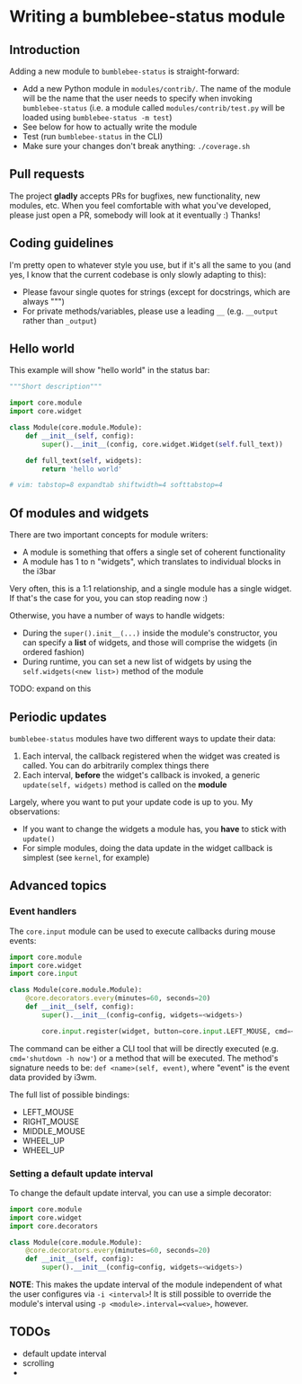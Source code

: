 # Writing a bumblebee-status module

## Introduction
Adding a new module to `bumblebee-status` is straight-forward:

- Add a new Python module in `modules/contrib/`. The name of the
  module will be the name that the user needs to specify when
  invoking `bumblebee-status` (i.e. a module called `modules/contrib/test.py`
  will be loaded using `bumblebee-status -m test`)
- See below for how to actually write the module
- Test (run `bumblebee-status` in the CLI)
- Make sure your changes don't break anything: `./coverage.sh`

## Pull requests
The project **gladly** accepts PRs for bugfixes, new functionality, new
modules, etc.
When you feel comfortable with what you've developed, please just open
a PR, somebody will look at it eventually :) Thanks!

## Coding guidelines
I'm pretty open to whatever style you use, but if it's all the same to you
(and yes, I know that the current codebase is only slowly adapting to this):
- Please favour single quotes for strings (except for docstrings, which are always """)
- For private methods/variables, please use a leading `__` (e.g. `__output` rather than `_output`)

## Hello world
This example will show "hello world" in the status bar:

```python
"""Short description"""

import core.module
import core.widget

class Module(core.module.Module):
    def __init__(self, config):
        super().__init__(config, core.widget.Widget(self.full_text))

    def full_text(self, widgets):
        return 'hello world'

# vim: tabstop=8 expandtab shiftwidth=4 softtabstop=4
```

## Of modules and widgets
There are two important concepts for module writers:
- A module is something that offers a single set of coherent functionality
- A module has 1 to n "widgets", which translates to individual blocks in the i3bar

Very often, this is a 1:1 relationship, and a single module has a single widget. If that's the
case for you, you can stop reading now :)

Otherwise, you have a number of ways to handle widgets:
- During the `super().init__(...)` inside the module's constructor, you can specify a **list**
  of widgets, and those will comprise the widgets (in ordered fashion)
- During runtime, you can set a new list of widgets by using the `self.widgets(<new list>)`
  method of the module

TODO: expand on this

## Periodic updates
`bumblebee-status` modules have two different ways to update their data:
1. Each interval, the callback registered when the widget was created is called. You can do arbitrarily complex things there
2. Each interval, **before** the widget's callback is invoked, a generic `update(self, widgets)` method is called on the **module**

Largely, where you want to put your update code is up to you. My observations:
- If you want to change the widgets a module has, you **have** to stick with `update()`
- For simple modules, doing the data update in the widget callback is simplest (see `kernel`, for example)

## Advanced topics
### Event handlers
The `core.input` module can be used to execute callbacks during mouse events:
```python
import core.module
import core.widget
import core.input

class Module(core.module.Module):
    @core.decorators.every(minutes=60, seconds=20)
    def __init__(self, config):
        super().__init__(config=config, widgets=<widgets>)

		core.input.register(widget, button=core.input.LEFT_MOUSE, cmd=<cmd>)
```

The command can be either a CLI tool that will be directly executed (e.g. `cmd='shutdown -h now'`)
or a method that will be executed. The method's signature needs to be: `def <name>(self, event)`,
where "event" is the event data provided by i3wm.

The full list of possible bindings:
- LEFT_MOUSE
- RIGHT_MOUSE
- MIDDLE_MOUSE
- WHEEL_UP
- WHEEL_UP

### Setting a default update interval
To change the default update interval, you can use a simple decorator:
```python
import core.module
import core.widget
import core.decorators

class Module(core.module.Module):
    @core.decorators.every(minutes=60, seconds=20)
    def __init__(self, config):
        super().__init__(config=config, widgets=<widgets>)
```

**NOTE**: This makes the update interval of the module independent of what the
user configures via `-i <interval>`! It is still possible to override the module's
interval using `-p <module>.interval=<value>`, however.

## TODOs
- default update interval
- scrolling
- 
